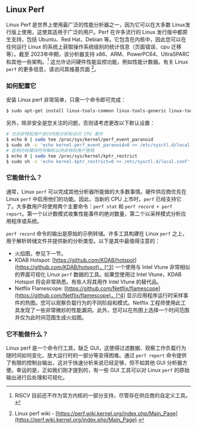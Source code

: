 ## Linux Perf

Linux Perf 是世界上使用最广泛的性能分析器之一，因为它可以在大多数 Linux发行版上使用，这使其适用于广泛的用户。Perf 在许多流行的 Linux 发行版中都原生支持，包括 Ubuntu、Red Hat、Debian 等。它包含在内核中，因此您可以在任何运行 Linux 的系统上获取操作系统级别的统计信息（页面错误、cpu 迁移等）。截至 2023年中期，该分析器支持 x86、ARM、PowerPC64、UltraSPARC 和其他一些架构。[^2] 这允许访问硬件性能监控功能，例如性能计数器。有关 Linux `perf` 的更多信息，请访问其维基页面 [^1]。

### 如何配置它 

安装 Linux perf 非常简单，只需一个命令即可完成：

```bash
$ sudo apt-get install linux-tools-common linux-tools-generic linux-tools-`uname -r`
```

另外，除非安全是您关注的问题，否则请考虑更改以下默认设置：

```bash
# 允许非特权用户进行内核分析和访问 CPU 事件
$ echo 0 | sudo tee /proc/sys/kernel/perf_event_paranoid
$ sudo sh -c 'echo kernel.perf_event_paranoid=0 >> /etc/sysctl.d/local.conf'
# 启用内核模块符号解析以供非特权用户使用
$ echo 0 | sudo tee /proc/sys/kernel/kptr_restrict
$ sudo sh -c 'echo kernel.kptr_restrict=0 >> /etc/sysctl.d/local.conf'
```

### 它能做什么？ 

通常，Linux `perf` 可以完成其他分析器所能做的大多数事情。硬件供应商优先在 Linux `perf` 中启用他们的功能。因此，当新的 CPU 上市时，`perf` 已经支持它了。大多数用户将使用两个主要命令：`perf stat` 和 `perf record + perf report`。第一个以计数模式收集性能事件的绝对数量，第二个以采样模式分析应用程序或系统。

`perf record` 命令的输出是原始的示例转储。许多工具构建在 Linux `perf` 之上，用于解析转储文件并提供新的分析类型。以下是其中最值得注意的：

- 火焰图，参见下一节。
- KDAB Hotspot: [https://github.com/KDAB/hotspot](https://github.com/KDAB/hotspot)，[^3] 一个使用与 Intel Vtune 非常相似的界面可视化 Linux `perf` 数据的工具。如果您使用过 Intel Vtune，KDAB Hotspot 将会非常熟悉。有些人将其用作 Intel Vtune 的替代品。
- Netflix Flamescope: [https://github.com/Netflix/flamescope](https://github.com/Netflix/flamescope)，[^4] 显示应用程序运行时采样事件的热图。您可以观察负载行为的不同阶段和模式。Netflix 工程师使用此工具发现了一些非常微妙的性能漏洞。此外，您可以在热图上选择一个时间范围并仅为此时间范围生成火焰图。

### 它不能做什么？ 

Linux perf 是一个命令行工具，缺乏 GUI，这使得过滤数据、观察工作负载行为随时间如何变化、放大运行时的一部分等变得困难。通过 `perf report` 命令提供了有限的控制台输出，这对于快速分析来说已经足够，但不如其他 GUI 分析器方便。幸运的是，正如我们刚才提到的，有一些 GUI 工具可以对 Linux `perf` 的原始输出进行后处理和可视化。

[^1]: Linux perf wiki - [https://perf.wiki.kernel.org/index.php/Main_Page](https://perf.wiki.kernel.org/index.php/Main_Page).
[^2]: RISCV 目前还不作为官方内核的一部分支持，尽管存在供应商的自定义工具。
[^3]: KDAB Hotspot - [https://github.com/KDAB/hotspot](https://github.com/KDAB/hotspot).
[^4]: Netflix Flamescope - [https://github.com/Netflix/flamescope](https://github.com/Netflix/flamescope).
